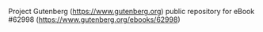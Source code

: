 Project Gutenberg (https://www.gutenberg.org) public repository for eBook #62998 (https://www.gutenberg.org/ebooks/62998)

